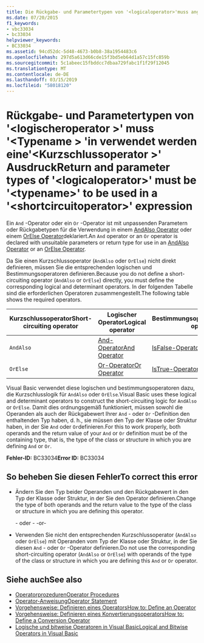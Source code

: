 ```yaml
---
title: Die Rückgabe- und Parametertypen von '<logicaloperator>'muss angegeben werden'<typename>'in verwendet werden eine'<shortcircuitoperator>' Ausdruck
ms.date: 07/20/2015
f1_keywords:
- vbc33034
- bc33034
helpviewer_keywords:
- BC33034
ms.assetid: 94cd52dc-5d48-4673-b0b8-38a1954483c6
ms.openlocfilehash: 297d5a613d66cde15f3bd5eb64d1a57c15fc859b
ms.sourcegitcommit: 5c1abeec15fbddcc7dbaa729fabc1f1f29f12045
ms.translationtype: MT
ms.contentlocale: de-DE
ms.lasthandoff: 03/15/2019
ms.locfileid: "58018120"
---
```

# <a name="return-and-parameter-types-of-logicaloperator-must-be-typename-to-be-used-in-a-shortcircuitoperator-expression"></a><span data-ttu-id="c6d0c-102">Rückgabe- und Parametertypen von '\<logischeroperator >' muss '\<Typename > 'in verwendet werden eine'\<Kurzschlussoperator >' Ausdruck</span><span class="sxs-lookup"><span data-stu-id="c6d0c-102">Return and parameter types of '\<logicaloperator>' must be '\<typename>' to be used in a '\<shortcircuitoperator>' expression</span></span>
<span data-ttu-id="c6d0c-103">Ein `And` -Operator oder ein `Or` -Operator ist mit unpassenden Parametern oder Rückgabetypen für die Verwendung in einem [AndAlso Operator](../../visual-basic/language-reference/operators/andalso-operator.md) oder einem [OrElse Operator](../../visual-basic/language-reference/operators/orelse-operator.md)deklariert.</span><span class="sxs-lookup"><span data-stu-id="c6d0c-103">An `And` operator or an `Or` operator is declared with unsuitable parameters or return type for use in an [AndAlso Operator](../../visual-basic/language-reference/operators/andalso-operator.md) or an [OrElse Operator](../../visual-basic/language-reference/operators/orelse-operator.md).</span></span>  
  
 <span data-ttu-id="c6d0c-104">Da Sie einen Kurzschlussoperator (`AndAlso` oder `OrElse`) nicht direkt definieren, müssen Sie die entsprechenden logischen und Bestimmungsoperatoren definieren.</span><span class="sxs-lookup"><span data-stu-id="c6d0c-104">Because you do not define a short-circuiting operator (`AndAlso` or `OrElse`) directly, you must define the corresponding logical and determinant operators.</span></span> <span data-ttu-id="c6d0c-105">In der folgenden Tabelle sind die erforderlichen Operatoren zusammengestellt.</span><span class="sxs-lookup"><span data-stu-id="c6d0c-105">The following table shows the required operators.</span></span>  
  
|<span data-ttu-id="c6d0c-106">Kurzschlussoperator</span><span class="sxs-lookup"><span data-stu-id="c6d0c-106">Short-circuiting operator</span></span>|<span data-ttu-id="c6d0c-107">Logischer Operator</span><span class="sxs-lookup"><span data-stu-id="c6d0c-107">Logical operator</span></span>|<span data-ttu-id="c6d0c-108">Bestimmungsoperator</span><span class="sxs-lookup"><span data-stu-id="c6d0c-108">Determinant operator</span></span>|  
|--------------------------------|----------------------|--------------------------|  
|`AndAlso`|[<span data-ttu-id="c6d0c-109">And-Operator</span><span class="sxs-lookup"><span data-stu-id="c6d0c-109">And Operator</span></span>](../../visual-basic/language-reference/operators/and-operator.md)|[<span data-ttu-id="c6d0c-110">IsFalse-Operator</span><span class="sxs-lookup"><span data-stu-id="c6d0c-110">IsFalse Operator</span></span>](../../visual-basic/language-reference/operators/isfalse-operator.md)|  
|`OrElse`|[<span data-ttu-id="c6d0c-111">Or-Operator</span><span class="sxs-lookup"><span data-stu-id="c6d0c-111">Or Operator</span></span>](../../visual-basic/language-reference/operators/or-operator.md)|[<span data-ttu-id="c6d0c-112">IsTrue-Operator</span><span class="sxs-lookup"><span data-stu-id="c6d0c-112">IsTrue Operator</span></span>](../../visual-basic/language-reference/operators/istrue-operator.md)|  
  
 <span data-ttu-id="c6d0c-113">Visual Basic verwendet diese logischen und bestimmungsoperatoren dazu, die Kurzschlusslogik für `AndAlso` oder `OrElse`.</span><span class="sxs-lookup"><span data-stu-id="c6d0c-113">Visual Basic uses these logical and determinant operators to construct the short-circuiting logic for `AndAlso` or `OrElse`.</span></span> <span data-ttu-id="c6d0c-114">Damit dies ordnungsgemäß funktioniert, müssen sowohl die Operanden als auch der Rückgabewert Ihrer `And` - oder `Or` -Definition den enthaltenden Typ haben, d. h., sie müssen den Typ der Klasse oder Struktur haben, in der Sie `And` oder `Or`definieren.</span><span class="sxs-lookup"><span data-stu-id="c6d0c-114">For this to work properly, both operands and the return value of your `And` or `Or` definition must be of the containing type, that is, the type of the class or structure in which you are defining `And` or `Or`.</span></span>  
  
 <span data-ttu-id="c6d0c-115">**Fehler-ID:** BC33034</span><span class="sxs-lookup"><span data-stu-id="c6d0c-115">**Error ID:** BC33034</span></span>  
  
## <a name="to-correct-this-error"></a><span data-ttu-id="c6d0c-116">So beheben Sie diesen Fehler</span><span class="sxs-lookup"><span data-stu-id="c6d0c-116">To correct this error</span></span>  
  
-   <span data-ttu-id="c6d0c-117">Ändern Sie den Typ beider Operanden und den Rückgabewert in den Typ der Klasse oder Struktur, in der Sie den Operator definieren.</span><span class="sxs-lookup"><span data-stu-id="c6d0c-117">Change the type of both operands and the return value to the type of the class or structure in which you are defining this operator.</span></span>  
  
     <span data-ttu-id="c6d0c-118">- oder - </span><span class="sxs-lookup"><span data-stu-id="c6d0c-118">-or-</span></span>  
  
-   <span data-ttu-id="c6d0c-119">Verwenden Sie nicht den entsprechenden Kurzschlussoperator (`AndAlso` oder `OrElse`) mit Operanden vom Typ der Klasse oder Struktur, in der Sie diesen `And` - oder `Or` -Operator definieren.</span><span class="sxs-lookup"><span data-stu-id="c6d0c-119">Do not use the corresponding short-circuiting operator (`AndAlso` or `OrElse`) with operands of the type of the class or structure in which you are defining this `And` or `Or` operator.</span></span>  
  
## <a name="see-also"></a><span data-ttu-id="c6d0c-120">Siehe auch</span><span class="sxs-lookup"><span data-stu-id="c6d0c-120">See also</span></span>

- [<span data-ttu-id="c6d0c-121">Operatorprozeduren</span><span class="sxs-lookup"><span data-stu-id="c6d0c-121">Operator Procedures</span></span>](../../visual-basic/programming-guide/language-features/procedures/operator-procedures.md)
- [<span data-ttu-id="c6d0c-122">Operator-Anweisung</span><span class="sxs-lookup"><span data-stu-id="c6d0c-122">Operator Statement</span></span>](../../visual-basic/language-reference/statements/operator-statement.md)
- [<span data-ttu-id="c6d0c-123">Vorgehensweise: Definieren eines Operators</span><span class="sxs-lookup"><span data-stu-id="c6d0c-123">How to: Define an Operator</span></span>](../../visual-basic/programming-guide/language-features/procedures/how-to-define-an-operator.md)
- [<span data-ttu-id="c6d0c-124">Vorgehensweise: Definieren eines Konvertierungsoperators</span><span class="sxs-lookup"><span data-stu-id="c6d0c-124">How to: Define a Conversion Operator</span></span>](../../visual-basic/programming-guide/language-features/procedures/how-to-define-a-conversion-operator.md)
- [<span data-ttu-id="c6d0c-125">Logische und bitweise Operatoren in Visual Basic</span><span class="sxs-lookup"><span data-stu-id="c6d0c-125">Logical and Bitwise Operators in Visual Basic</span></span>](../../visual-basic/programming-guide/language-features/operators-and-expressions/logical-and-bitwise-operators.md)
